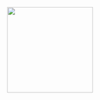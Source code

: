 <div align="center"> 
<img width="200" src="https://github.com/cateldev/magic-sound/blob/main/magic-sound/images/magic-sound-logo.png">
</div>
